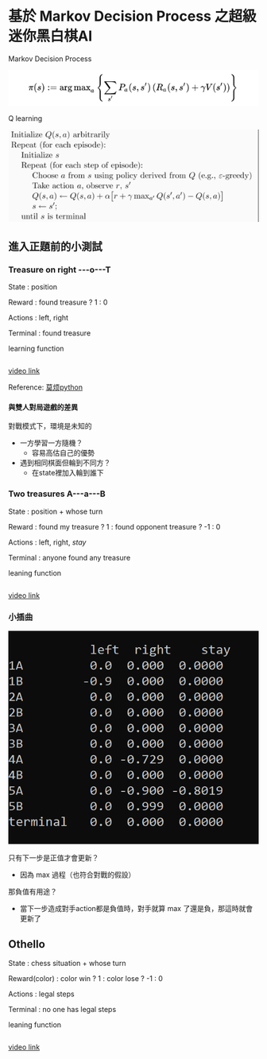 # 基於 Markov Decision Process 之超級迷你黑白棋AI

Markov Decision Process

![](img/markov.png)

Q learning

![](img/qlearning.png)

## 進入正題前的小測試

### Treasure on right ---o---T
State     : position

Reward    : found treasure ? 1 : 0

Actions   : left, right

Terminal  : found treasure

learning function
```

```
[video link]()

Reference: [莫烦python](https://morvanzhou.github.io/tutorials/machine-learning/reinforcement-learning/)

#### 與雙人對局遊戲的差異
對戰模式下，環境是未知的
+ 一方學習一方隨機？  
  + 容易高估自己的優勢
+ 遇到相同棋面但輪到不同方？  
  + 在state裡加入輪到誰下

### Two treasures A---a---B
State     : position + whose turn

Reward    : found my treasure ? 1 : found opponent treasure ? -1 : 0

Actions   : left, right, *stay*

Terminal  : anyone found any treasure

leaning function
```

```
[video link]()

### 小插曲

![](img/xiaochaqu.png)

只有下一步是正值才會更新？
+ 因為 max 過程（也符合對戰的假設）

那負值有用途？
+ 當下一步造成對手action都是負值時，對手就算 max 了還是負，那這時就會更新了

## Othello

State     : chess situation + whose turn

Reward(color) : color win ? 1 : color lose ? -1 : 0

Actions   : legal steps

Terminal  : no one has legal steps

leaning function
```

```
[video link]()



